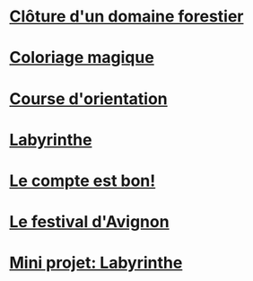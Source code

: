 ---
---

# [Clôture d'un domaine forestier](Projet_Env_Convexe.pdf) 

# [Coloriage magique](Coloriage_magique.pdf)

# [Course d'orientation](Course_Orientation.pdf) 

# [Labyrinthe](Projet_Laby.pdf) 

# [Le compte est bon!](Le_Compte_est_bon.pdf) 

# [Le festival d'Avignon](Festival.pdf) 

# [Mini projet: Labyrinthe](Mini_projet_laby.pdf)


